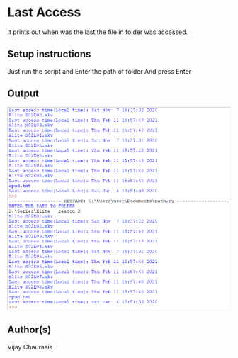 # Last Access

It prints out when was the last the file in folder was accessed.

## Setup instructions

Just run the script and Enter the path of folder
And press Enter

## Output

![Last Access](/Last%20Access/Last%20Access.png)

## Author(s)

Vijay Chaurasia

